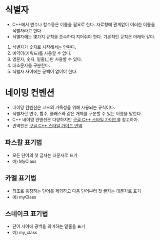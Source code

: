 # 식별자
- C++에서 변수나 함수등은 이름을 필요로 한다. 자료형에 관계없이 이러한 이름을 식별자라고 한다.
- 식별자에는 몇가지 규칙을 준수하여 지어줘야 한다. 기본적인 규칙은 아래와 같다.
1. 식별자가 숫자로 시작해서는 안된다.
2. 예약어(키워드)를 사용할 수 없다.
3. 영문자, 숫자, 밑줄(_)만 사용할 수 있다.
4. 대소문자를 구분한다.
5. 식별자 사이에는 공백이 없어야 한다.
# 네이밍 컨벤션
- 네이밍 컨벤션은 코드의 가독성을 위해 사용되는 규칙이다.
- 식별자란 변수, 함수, 클래스와 같은 개체를 구분할 수 있는 이름을 말한다.
- C++ 네이밍 컨벤션은 다양하지만 [구글 C++ 스타일 가이드](https://google.github.io/styleguide/cppguide.html)를 참고하자.
- 번역판은 [구글 C++ 스타일 가이드 번역](http://jongwook.kim/google-styleguide/trunk/cppguide.xml)
## 파스칼 표기법
- 모든 단어의 첫 글자는 대문자로 표기
- 예) MyClass
## 카멜 표기법
- 최초로 등장하는 단어를 제외하고 다음 단어부터 첫 글자는 대문자로 표기
- 예) myClass
## 스네이크 표기법
- 단어 사이에 공백을 의미하는 밑줄을 표기
- 예) my_class